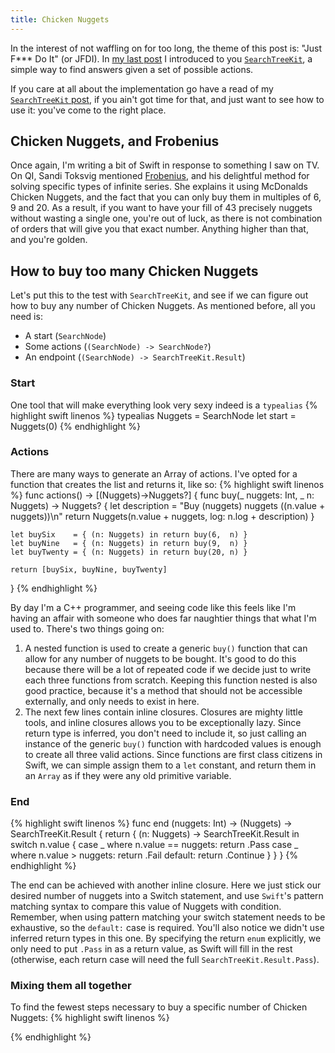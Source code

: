 ```yaml
---
title: Chicken Nuggets
---
```

In the interest of not waffling on for too long, the theme of this post is: "Just F*** Do It" (or JFDI). In [my last post](http://www.funccode.com/SearchTreeKit) I introduced to you [`SearchTreeKit`](https://github.com/XmasRights/SearchTreeKit), a simple way to find answers given a set of possible actions.

If you care at all about the implementation go have a read of my [`SearchTreeKit` post](http://www.funccode.com/SearchTreeKit), if you ain't got time for that, and just want to see how to use it: you've come to the right place.

## Chicken Nuggets, and Frobenius
Once again, I'm writing a bit of Swift in response to something I saw on TV. On QI, Sandi Toksvig mentioned [Frobenius](https://en.wikipedia.org/wiki/Ferdinand_Georg_Frobenius), and his delightful method for solving specific types of infinite series. She explains it using McDonalds Chicken Nuggets, and the fact that you can only buy them in multiples of 6, 9 and 20. As a result, if you want to have your fill of 43 precisely nuggets without wasting a single one, you're out of luck, as there is not combination of orders that will give you that exact number. Anything higher than that, and you're golden.

## How to buy too many Chicken Nuggets
Let's put this to the test with `SearchTreeKit`, and see if we can figure out how to buy any number of Chicken Nuggets. As mentioned before, all you need is:
- A start (`SearchNode`)
- Some actions (`(SearchNode) -> SearchNode?`)
- An endpoint (`(SearchNode) -> SearchTreeKit.Result`)

### Start
One tool that will make everything look very sexy indeed is a `typealias`
{% highlight swift linenos %}
typealias Nuggets = SearchNode<Int>
let start  = Nuggets(0)
{% endhighlight %}

### Actions
There are many ways to generate an Array of actions. I've opted for a function that creates the list and returns it, like so:
{% highlight swift linenos %}
func actions() -> [(Nuggets)->Nuggets?]
{
    func buy(_ nuggets: Int, _ n: Nuggets) -> Nuggets?
    {
        let description = "Buy \(nuggets) nuggets (\(n.value + nuggets))\n"
        return Nuggets(n.value + nuggets, log: n.log + description)
    }

    let buySix    = { (n: Nuggets) in return buy(6,  n) }
    let buyNine   = { (n: Nuggets) in return buy(9,  n) }
    let buyTwenty = { (n: Nuggets) in return buy(20, n) }

    return [buySix, buyNine, buyTwenty]
}
{% endhighlight %}

By day I'm a C++ programmer, and seeing code like this feels like I'm having an affair with someone who does far naughtier things that what I'm used to. There's two things going on:
1. A nested function is used to create a generic `buy()` function that can allow for any number of nuggets to be bought. It's good to do this because there will be a lot of repeated code if we decide just to write each three functions from scratch. Keeping this function nested is also good practice, because it's a method that should not be accessible externally, and only needs to exist in here.
2. The next few lines contain inline closures. Closures are mighty little tools, and inline closures allows you to be exceptionally lazy. Since return type is inferred, you don't need to include it, so just calling an instance of the generic `buy()` function with hardcoded values is enough to create all three valid actions. Since functions are first class citizens in Swift, we can simple assign them to a `let` constant, and return them in an `Array` as if they were any old primitive variable.

### End
{% highlight swift linenos %}
func end (nuggets: Int) -> (Nuggets) -> SearchTreeKit.Result
{
    return { (n: Nuggets) -> SearchTreeKit.Result in
        switch n.value
        {
        case _ where n.value == nuggets: return .Pass
        case _ where n.value >  nuggets: return .Fail
        default:                         return .Continue
        }
    }
}
{% endhighlight %}

The end can be achieved with another inline closure. Here we just stick our desired number of nuggets into a Switch statement, and use `Swift`'s pattern matching syntax to compare this value of Nuggets with condition. Remember, when using pattern matching your switch statement needs to be exhaustive, so the `default:` case is required. You'll also notice we didn't use inferred return types in this one. By specifying the return `enum` explicitly, we only need to put `.Pass` in as a return value, as Swift will fill in the rest (otherwise, each return case will need the full `SearchTreeKit.Result.Pass`).

### Mixing them all together
To find the fewest steps necessary to buy a specific number of Chicken Nuggets:
{% highlight swift linenos %}

{% endhighlight %}
